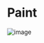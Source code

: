 # Paint

![image](https://user-images.githubusercontent.com/28790865/117381251-a708a600-aea9-11eb-85ec-5290a9e67cf6.png)
